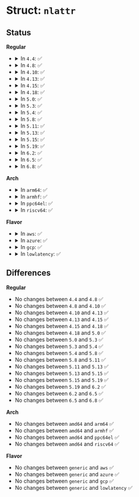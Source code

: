 # Struct: <code>nlattr</code>

## Status
<b>Regular</b>
<ul>
<li>
<details>
<summary>In <code>4.4</code>: ✅</summary>

```c
struct nlattr {
    __u16 nla_len;
    __u16 nla_type;
};
```
</details>
</li>
<li>
<details>
<summary>In <code>4.8</code>: ✅</summary>

```c
struct nlattr {
    __u16 nla_len;
    __u16 nla_type;
};
```
</details>
</li>
<li>
<details>
<summary>In <code>4.10</code>: ✅</summary>

```c
struct nlattr {
    __u16 nla_len;
    __u16 nla_type;
};
```
</details>
</li>
<li>
<details>
<summary>In <code>4.13</code>: ✅</summary>

```c
struct nlattr {
    __u16 nla_len;
    __u16 nla_type;
};
```
</details>
</li>
<li>
<details>
<summary>In <code>4.15</code>: ✅</summary>

```c
struct nlattr {
    __u16 nla_len;
    __u16 nla_type;
};
```
</details>
</li>
<li>
<details>
<summary>In <code>4.18</code>: ✅</summary>

```c
struct nlattr {
    __u16 nla_len;
    __u16 nla_type;
};
```
</details>
</li>
<li>
<details>
<summary>In <code>5.0</code>: ✅</summary>

```c
struct nlattr {
    __u16 nla_len;
    __u16 nla_type;
};
```
</details>
</li>
<li>
<details>
<summary>In <code>5.3</code>: ✅</summary>

```c
struct nlattr {
    __u16 nla_len;
    __u16 nla_type;
};
```
</details>
</li>
<li>
<details>
<summary>In <code>5.4</code>: ✅</summary>

```c
struct nlattr {
    __u16 nla_len;
    __u16 nla_type;
};
```
</details>
</li>
<li>
<details>
<summary>In <code>5.8</code>: ✅</summary>

```c
struct nlattr {
    __u16 nla_len;
    __u16 nla_type;
};
```
</details>
</li>
<li>
<details>
<summary>In <code>5.11</code>: ✅</summary>

```c
struct nlattr {
    __u16 nla_len;
    __u16 nla_type;
};
```
</details>
</li>
<li>
<details>
<summary>In <code>5.13</code>: ✅</summary>

```c
struct nlattr {
    __u16 nla_len;
    __u16 nla_type;
};
```
</details>
</li>
<li>
<details>
<summary>In <code>5.15</code>: ✅</summary>

```c
struct nlattr {
    __u16 nla_len;
    __u16 nla_type;
};
```
</details>
</li>
<li>
<details>
<summary>In <code>5.19</code>: ✅</summary>

```c
struct nlattr {
    __u16 nla_len;
    __u16 nla_type;
};
```
</details>
</li>
<li>
<details>
<summary>In <code>6.2</code>: ✅</summary>

```c
struct nlattr {
    __u16 nla_len;
    __u16 nla_type;
};
```
</details>
</li>
<li>
<details>
<summary>In <code>6.5</code>: ✅</summary>

```c
struct nlattr {
    __u16 nla_len;
    __u16 nla_type;
};
```
</details>
</li>
<li>
<details>
<summary>In <code>6.8</code>: ✅</summary>

```c
struct nlattr {
    __u16 nla_len;
    __u16 nla_type;
};
```
</details>
</li>
</ul>
<b>Arch</b>
<ul>
<li>
<details>
<summary>In <code>arm64</code>: ✅</summary>

```c
struct nlattr {
    __u16 nla_len;
    __u16 nla_type;
};
```
</details>
</li>
<li>
<details>
<summary>In <code>armhf</code>: ✅</summary>

```c
struct nlattr {
    __u16 nla_len;
    __u16 nla_type;
};
```
</details>
</li>
<li>
<details>
<summary>In <code>ppc64el</code>: ✅</summary>

```c
struct nlattr {
    __u16 nla_len;
    __u16 nla_type;
};
```
</details>
</li>
<li>
<details>
<summary>In <code>riscv64</code>: ✅</summary>

```c
struct nlattr {
    __u16 nla_len;
    __u16 nla_type;
};
```
</details>
</li>
</ul>
<b>Flavor</b>
<ul>
<li>
<details>
<summary>In <code>aws</code>: ✅</summary>

```c
struct nlattr {
    __u16 nla_len;
    __u16 nla_type;
};
```
</details>
</li>
<li>
<details>
<summary>In <code>azure</code>: ✅</summary>

```c
struct nlattr {
    __u16 nla_len;
    __u16 nla_type;
};
```
</details>
</li>
<li>
<details>
<summary>In <code>gcp</code>: ✅</summary>

```c
struct nlattr {
    __u16 nla_len;
    __u16 nla_type;
};
```
</details>
</li>
<li>
<details>
<summary>In <code>lowlatency</code>: ✅</summary>

```c
struct nlattr {
    __u16 nla_len;
    __u16 nla_type;
};
```
</details>
</li>
</ul>

## Differences
<b>Regular</b>
<ul>
<li>
No changes between <code>4.4</code> and <code>4.8</code> ✅
</li>
<li>
No changes between <code>4.8</code> and <code>4.10</code> ✅
</li>
<li>
No changes between <code>4.10</code> and <code>4.13</code> ✅
</li>
<li>
No changes between <code>4.13</code> and <code>4.15</code> ✅
</li>
<li>
No changes between <code>4.15</code> and <code>4.18</code> ✅
</li>
<li>
No changes between <code>4.18</code> and <code>5.0</code> ✅
</li>
<li>
No changes between <code>5.0</code> and <code>5.3</code> ✅
</li>
<li>
No changes between <code>5.3</code> and <code>5.4</code> ✅
</li>
<li>
No changes between <code>5.4</code> and <code>5.8</code> ✅
</li>
<li>
No changes between <code>5.8</code> and <code>5.11</code> ✅
</li>
<li>
No changes between <code>5.11</code> and <code>5.13</code> ✅
</li>
<li>
No changes between <code>5.13</code> and <code>5.15</code> ✅
</li>
<li>
No changes between <code>5.15</code> and <code>5.19</code> ✅
</li>
<li>
No changes between <code>5.19</code> and <code>6.2</code> ✅
</li>
<li>
No changes between <code>6.2</code> and <code>6.5</code> ✅
</li>
<li>
No changes between <code>6.5</code> and <code>6.8</code> ✅
</li>
</ul>
<b>Arch</b>
<ul>
<li>
No changes between <code>amd64</code> and <code>arm64</code> ✅
</li>
<li>
No changes between <code>amd64</code> and <code>armhf</code> ✅
</li>
<li>
No changes between <code>amd64</code> and <code>ppc64el</code> ✅
</li>
<li>
No changes between <code>amd64</code> and <code>riscv64</code> ✅
</li>
</ul>
<b>Flavor</b>
<ul>
<li>
No changes between <code>generic</code> and <code>aws</code> ✅
</li>
<li>
No changes between <code>generic</code> and <code>azure</code> ✅
</li>
<li>
No changes between <code>generic</code> and <code>gcp</code> ✅
</li>
<li>
No changes between <code>generic</code> and <code>lowlatency</code> ✅
</li>
</ul>
